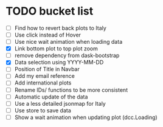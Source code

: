 # TODO bucket list
- [ ] Find how to revert back plots to Italy
- [ ] Use click instead of Hover
- [ ] Use nice wait animation when loading data
- [x] Link bottom plot to top plot zoom
- [ ] remove dependency from dask-bootstrap
- [x] Data selection using YYYY-MM-DD
- [ ] Position of Title in Navbar 
- [ ] Add my email reference
- [ ] Add international plots
- [ ] Rename IDs/ functions to be more consistent
- [ ] Automatic update of the data
- [ ] Use a less detailed jsonmap for Italy
- [ ] Use store to save data
- [ ] Show a wait animation when updating plot (dcc.Loading)